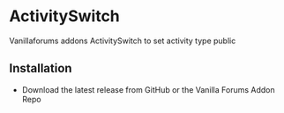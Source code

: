 # ActivitySwitch
Vanillaforums addons ActivitySwitch to set activity type public

## Installation
* Download the latest release from GitHub or the Vanilla Forums Addon Repo

